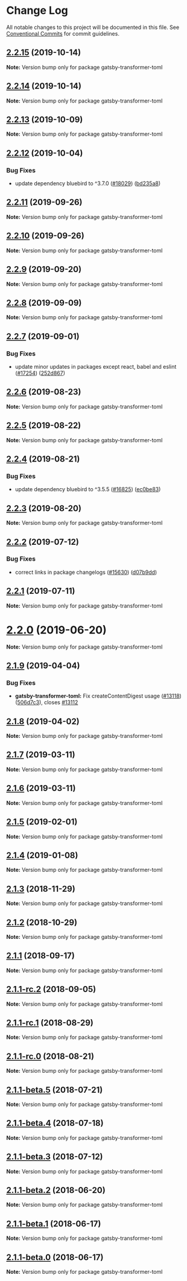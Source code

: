 # Change Log

All notable changes to this project will be documented in this file.
See [Conventional Commits](https://conventionalcommits.org) for commit guidelines.

## [2.2.15](https://github.com/gatsbyjs/gatsby/compare/gatsby-transformer-toml@2.2.14...gatsby-transformer-toml@2.2.15) (2019-10-14)

**Note:** Version bump only for package gatsby-transformer-toml

## [2.2.14](https://github.com/gatsbyjs/gatsby/compare/gatsby-transformer-toml@2.2.13...gatsby-transformer-toml@2.2.14) (2019-10-14)

**Note:** Version bump only for package gatsby-transformer-toml

## [2.2.13](https://github.com/gatsbyjs/gatsby/compare/gatsby-transformer-toml@2.2.12...gatsby-transformer-toml@2.2.13) (2019-10-09)

**Note:** Version bump only for package gatsby-transformer-toml

## [2.2.12](https://github.com/gatsbyjs/gatsby/compare/gatsby-transformer-toml@2.2.11...gatsby-transformer-toml@2.2.12) (2019-10-04)

### Bug Fixes

- update dependency bluebird to ^3.7.0 ([#18029](https://github.com/gatsbyjs/gatsby/issues/18029)) ([bd235a8](https://github.com/gatsbyjs/gatsby/commit/bd235a8))

## [2.2.11](https://github.com/gatsbyjs/gatsby/compare/gatsby-transformer-toml@2.2.9...gatsby-transformer-toml@2.2.11) (2019-09-26)

**Note:** Version bump only for package gatsby-transformer-toml

## [2.2.10](https://github.com/gatsbyjs/gatsby/compare/gatsby-transformer-toml@2.2.9...gatsby-transformer-toml@2.2.10) (2019-09-26)

**Note:** Version bump only for package gatsby-transformer-toml

## [2.2.9](https://github.com/gatsbyjs/gatsby/compare/gatsby-transformer-toml@2.2.8...gatsby-transformer-toml@2.2.9) (2019-09-20)

**Note:** Version bump only for package gatsby-transformer-toml

## [2.2.8](https://github.com/gatsbyjs/gatsby/compare/gatsby-transformer-toml@2.2.7...gatsby-transformer-toml@2.2.8) (2019-09-09)

**Note:** Version bump only for package gatsby-transformer-toml

## [2.2.7](https://github.com/gatsbyjs/gatsby/compare/gatsby-transformer-toml@2.2.6...gatsby-transformer-toml@2.2.7) (2019-09-01)

### Bug Fixes

- update minor updates in packages except react, babel and eslint ([#17254](https://github.com/gatsbyjs/gatsby/issues/17254)) ([252d867](https://github.com/gatsbyjs/gatsby/commit/252d867))

## [2.2.6](https://github.com/gatsbyjs/gatsby/compare/gatsby-transformer-toml@2.2.5...gatsby-transformer-toml@2.2.6) (2019-08-23)

**Note:** Version bump only for package gatsby-transformer-toml

## [2.2.5](https://github.com/gatsbyjs/gatsby/compare/gatsby-transformer-toml@2.2.4...gatsby-transformer-toml@2.2.5) (2019-08-22)

**Note:** Version bump only for package gatsby-transformer-toml

## [2.2.4](https://github.com/gatsbyjs/gatsby/compare/gatsby-transformer-toml@2.2.3...gatsby-transformer-toml@2.2.4) (2019-08-21)

### Bug Fixes

- update dependency bluebird to ^3.5.5 ([#16825](https://github.com/gatsbyjs/gatsby/issues/16825)) ([ec0be83](https://github.com/gatsbyjs/gatsby/commit/ec0be83))

## [2.2.3](https://github.com/gatsbyjs/gatsby/compare/gatsby-transformer-toml@2.2.2...gatsby-transformer-toml@2.2.3) (2019-08-20)

**Note:** Version bump only for package gatsby-transformer-toml

## [2.2.2](https://github.com/gatsbyjs/gatsby/compare/gatsby-transformer-toml@2.2.1...gatsby-transformer-toml@2.2.2) (2019-07-12)

### Bug Fixes

- correct links in package changelogs ([#15630](https://github.com/gatsbyjs/gatsby/issues/15630)) ([d07b9dd](https://github.com/gatsbyjs/gatsby/commit/d07b9dd))

## [2.2.1](https://github.com/gatsbyjs/gatsby/compare/gatsby-transformer-toml@2.2.0...gatsby-transformer-toml@2.2.1) (2019-07-11)

**Note:** Version bump only for package gatsby-transformer-toml

# [2.2.0](https://github.com/gatsbyjs/gatsby/compare/gatsby-transformer-toml@2.1.9...gatsby-transformer-toml@2.2.0) (2019-06-20)

**Note:** Version bump only for package gatsby-transformer-toml

## [2.1.9](https://github.com/gatsbyjs/gatsby/compare/gatsby-transformer-toml@2.1.8...gatsby-transformer-toml@2.1.9) (2019-04-04)

### Bug Fixes

- **gatsby-transformer-toml:** Fix createContentDigest usage ([#13118](https://github.com/gatsbyjs/gatsby/issues/13118)) ([506d7c3](https://github.com/gatsbyjs/gatsby/commit/506d7c3)), closes [#13112](https://github.com/gatsbyjs/gatsby/issues/13112)

## [2.1.8](https://github.com/gatsbyjs/gatsby/compare/gatsby-transformer-toml@2.1.7...gatsby-transformer-toml@2.1.8) (2019-04-02)

**Note:** Version bump only for package gatsby-transformer-toml

## [2.1.7](https://github.com/gatsbyjs/gatsby/compare/gatsby-transformer-toml@2.1.6...gatsby-transformer-toml@2.1.7) (2019-03-11)

**Note:** Version bump only for package gatsby-transformer-toml

## [2.1.6](https://github.com/gatsbyjs/gatsby/compare/gatsby-transformer-toml@2.1.5...gatsby-transformer-toml@2.1.6) (2019-03-11)

**Note:** Version bump only for package gatsby-transformer-toml

## [2.1.5](https://github.com/gatsbyjs/gatsby/compare/gatsby-transformer-toml@2.1.4...gatsby-transformer-toml@2.1.5) (2019-02-01)

**Note:** Version bump only for package gatsby-transformer-toml

<a name="2.1.4"></a>

## [2.1.4](https://github.com/gatsbyjs/gatsby/compare/gatsby-transformer-toml@2.1.3...gatsby-transformer-toml@2.1.4) (2019-01-08)

**Note:** Version bump only for package gatsby-transformer-toml

<a name="2.1.3"></a>

## [2.1.3](https://github.com/gatsbyjs/gatsby/compare/gatsby-transformer-toml@2.1.2...gatsby-transformer-toml@2.1.3) (2018-11-29)

**Note:** Version bump only for package gatsby-transformer-toml

<a name="2.1.2"></a>

## [2.1.2](https://github.com/gatsbyjs/gatsby/compare/gatsby-transformer-toml@2.1.1...gatsby-transformer-toml@2.1.2) (2018-10-29)

**Note:** Version bump only for package gatsby-transformer-toml

<a name="2.1.1"></a>

## [2.1.1](https://github.com/gatsbyjs/gatsby/compare/gatsby-transformer-toml@2.1.1-rc.2...gatsby-transformer-toml@2.1.1) (2018-09-17)

**Note:** Version bump only for package gatsby-transformer-toml

<a name="2.1.1-rc.2"></a>

## [2.1.1-rc.2](https://github.com/gatsbyjs/gatsby/compare/gatsby-transformer-toml@2.1.1-rc.1...gatsby-transformer-toml@2.1.1-rc.2) (2018-09-05)

**Note:** Version bump only for package gatsby-transformer-toml

<a name="2.1.1-rc.1"></a>

## [2.1.1-rc.1](https://github.com/gatsbyjs/gatsby/compare/gatsby-transformer-toml@2.1.1-rc.0...gatsby-transformer-toml@2.1.1-rc.1) (2018-08-29)

**Note:** Version bump only for package gatsby-transformer-toml

<a name="2.1.1-rc.0"></a>

## [2.1.1-rc.0](https://github.com/gatsbyjs/gatsby/compare/gatsby-transformer-toml@2.1.1-beta.5...gatsby-transformer-toml@2.1.1-rc.0) (2018-08-21)

**Note:** Version bump only for package gatsby-transformer-toml

<a name="2.1.1-beta.5"></a>

## [2.1.1-beta.5](https://github.com/gatsbyjs/gatsby/compare/gatsby-transformer-toml@2.1.1-beta.4...gatsby-transformer-toml@2.1.1-beta.5) (2018-07-21)

**Note:** Version bump only for package gatsby-transformer-toml

<a name="2.1.1-beta.4"></a>

## [2.1.1-beta.4](https://github.com/gatsbyjs/gatsby/compare/gatsby-transformer-toml@2.1.1-beta.3...gatsby-transformer-toml@2.1.1-beta.4) (2018-07-18)

**Note:** Version bump only for package gatsby-transformer-toml

<a name="2.1.1-beta.3"></a>

## [2.1.1-beta.3](https://github.com/gatsbyjs/gatsby/compare/gatsby-transformer-toml@2.1.1-beta.2...gatsby-transformer-toml@2.1.1-beta.3) (2018-07-12)

**Note:** Version bump only for package gatsby-transformer-toml

<a name="2.1.1-beta.2"></a>

## [2.1.1-beta.2](https://github.com/gatsbyjs/gatsby/compare/gatsby-transformer-toml@2.1.1-beta.1...gatsby-transformer-toml@2.1.1-beta.2) (2018-06-20)

**Note:** Version bump only for package gatsby-transformer-toml

<a name="2.1.1-beta.1"></a>

## [2.1.1-beta.1](https://github.com/gatsbyjs/gatsby/compare/gatsby-transformer-toml@2.1.1-beta.0...gatsby-transformer-toml@2.1.1-beta.1) (2018-06-17)

**Note:** Version bump only for package gatsby-transformer-toml

<a name="2.1.1-beta.0"></a>

## [2.1.1-beta.0](https://github.com/gatsbyjs/gatsby/compare/gatsby-transformer-toml@1.1.9...gatsby-transformer-toml@2.1.1-beta.0) (2018-06-17)

**Note:** Version bump only for package gatsby-transformer-toml

